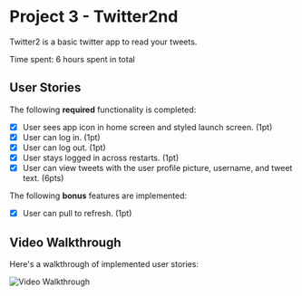 # Project 3 - Twitter2nd

Twitter2 is a basic twitter app to read your tweets.

Time spent: 6 hours spent in total

## User Stories

The following **required** functionality is completed:

- [X] User sees app icon in home screen and styled launch screen. (1pt)
- [X] User can log in. (1pt)
- [X] User can log out. (1pt)
- [X] User stays logged in across restarts. (1pt)
- [X] User can view tweets with the user profile picture, username, and tweet text. (6pts)

The following **bonus** features are implemented:

- [X] User can pull to refresh. (1pt)

## Video Walkthrough

Here's a walkthrough of implemented user stories:

<img src='http://g.recordit.co/GgpPFqDhpG.gif' title='Video Walkthrough' width='' alt='Video Walkthrough' />

